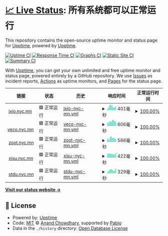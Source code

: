 # [📈 Live Status](https://demo.upptime.js.org): <!--live status--> **所有系统都可以正常运行**

This repository contains the open-source uptime monitor and status page for [Upptime](https://upptime.js.org), powered by [Upptime](https://github.com/upptime/upptime).

[![Uptime CI](https://github.com/Limkon/upptime/workflows/Uptime%20CI/badge.svg)](https://github.com/Limkon/upptime/actions?query=workflow%3A%22Uptime+CI%22)
[![Response Time CI](https://github.com/Limkon/upptime/workflows/Response%20Time%20CI/badge.svg)](https://github.com/Limkon/upptime/actions?query=workflow%3A%22Response+Time+CI%22)
[![Graphs CI](https://github.com/Limkon/upptime/workflows/Graphs%20CI/badge.svg)](https://github.com/Limkon/upptime/actions?query=workflow%3A%22Graphs+CI%22)
[![Static Site CI](https://github.com/Limkon/upptime/workflows/Static%20Site%20CI/badge.svg)](https://github.com/Limkon/upptime/actions?query=workflow%3A%22Static+Site+CI%22)
[![Summary CI](https://github.com/Limkon/upptime/workflows/Summary%20CI/badge.svg)](https://github.com/Limkon/upptime/actions?query=workflow%3A%22Summary+CI%22)

With [Upptime](https://upptime.js.org), you can get your own unlimited and free uptime monitor and status page, powered entirely by a GitHub repository. We use [Issues](https://github.com/upptime/upptime/issues) as incident reports, [Actions](https://github.com/Limkon/upptime/actions) as uptime monitors, and [Pages](https://demo.upptime.js.org) for the status page.

<!--start: status pages-->
<!-- This summary is generated by Upptime (https://github.com/upptime/upptime) -->
<!-- Do not edit this manually, your changes will be overwritten -->
<!-- prettier-ignore -->
| 链接 | 状态 | 历史 | 响应时间 | 正常运行时间 |
| --- | ------ | ------- | ------------- | ------ |
| <img alt="" src="https://icons.duckduckgo.com/ip3/jxio.nyc.mn.ico" height="13"> [jxio.nyc.mn](https://jxio.nyc.mn/) | 🟩 正常运行 | [jxio-nyc-mn.yml](https://github.com/Limkon/upptime/commits/HEAD/history/jxio-nyc-mn.yml) | <details><summary><img alt="响应时间图像" src="./graphs/jxio-nyc-mn/response-time-week.png" height="20"> 401毫秒</summary><br><a href="https://stdu.nyc.mn/history/jxio-nyc-mn"><img alt="响应时间 401" src="https://img.shields.io/endpoint?url=https%3A%2F%2Fraw.githubusercontent.com%2FLimkon%2Fupptime%2FHEAD%2Fapi%2Fjxio-nyc-mn%2Fresponse-time.json"></a><br><a href="https://stdu.nyc.mn/history/jxio-nyc-mn"><img alt="24 小时响应时间 401" src="https://img.shields.io/endpoint?url=https%3A%2F%2Fraw.githubusercontent.com%2FLimkon%2Fupptime%2FHEAD%2Fapi%2Fjxio-nyc-mn%2Fresponse-time-day.json"></a><br><a href="https://stdu.nyc.mn/history/jxio-nyc-mn"><img alt="7 天正常运行时间 401" src="https://img.shields.io/endpoint?url=https%3A%2F%2Fraw.githubusercontent.com%2FLimkon%2Fupptime%2FHEAD%2Fapi%2Fjxio-nyc-mn%2Fresponse-time-week.json"></a><br><a href="https://stdu.nyc.mn/history/jxio-nyc-mn"><img alt="30天的正常运行时间 401" src="https://img.shields.io/endpoint?url=https%3A%2F%2Fraw.githubusercontent.com%2FLimkon%2Fupptime%2FHEAD%2Fapi%2Fjxio-nyc-mn%2Fresponse-time-month.json"></a><br><a href="https://stdu.nyc.mn/history/jxio-nyc-mn"><img alt="1年的正常运行时间 401" src="https://img.shields.io/endpoint?url=https%3A%2F%2Fraw.githubusercontent.com%2FLimkon%2Fupptime%2FHEAD%2Fapi%2Fjxio-nyc-mn%2Fresponse-time-year.json"></a></details> | <details><summary><a href="https://stdu.nyc.mn/history/jxio-nyc-mn">100.00%</a></summary><a href="https://stdu.nyc.mn/history/jxio-nyc-mn"><img alt="正常运行时间 100.00%" src="https://img.shields.io/endpoint?url=https%3A%2F%2Fraw.githubusercontent.com%2FLimkon%2Fupptime%2FHEAD%2Fapi%2Fjxio-nyc-mn%2Fuptime.json"></a><br><a href="https://stdu.nyc.mn/history/jxio-nyc-mn"><img alt="24 小时正常运行时间 100.00%" src="https://img.shields.io/endpoint?url=https%3A%2F%2Fraw.githubusercontent.com%2FLimkon%2Fupptime%2FHEAD%2Fapi%2Fjxio-nyc-mn%2Fuptime-day.json"></a><br><a href="https://stdu.nyc.mn/history/jxio-nyc-mn"><img alt="7 天正常运行时间 100.00%" src="https://img.shields.io/endpoint?url=https%3A%2F%2Fraw.githubusercontent.com%2FLimkon%2Fupptime%2FHEAD%2Fapi%2Fjxio-nyc-mn%2Fuptime-week.json"></a><br><a href="https://stdu.nyc.mn/history/jxio-nyc-mn"><img alt="30天的正常运行时间 100.00%" src="https://img.shields.io/endpoint?url=https%3A%2F%2Fraw.githubusercontent.com%2FLimkon%2Fupptime%2FHEAD%2Fapi%2Fjxio-nyc-mn%2Fuptime-month.json"></a><br><a href="https://stdu.nyc.mn/history/jxio-nyc-mn"><img alt="1年的正常运行时间 100.00%" src="https://img.shields.io/endpoint?url=https%3A%2F%2Fraw.githubusercontent.com%2FLimkon%2Fupptime%2FHEAD%2Fapi%2Fjxio-nyc-mn%2Fuptime-year.json"></a></details>
| <img alt="" src="https://icons.duckduckgo.com/ip3/veco.nyc.mn.ico" height="13"> [veco.nyc.mn](https://veco.nyc.mn/) | 🟩 正常运行 | [veco-nyc-mn.yml](https://github.com/Limkon/upptime/commits/HEAD/history/veco-nyc-mn.yml) | <details><summary><img alt="响应时间图像" src="./graphs/veco-nyc-mn/response-time-week.png" height="20"> 606毫秒</summary><br><a href="https://stdu.nyc.mn/history/veco-nyc-mn"><img alt="响应时间 606" src="https://img.shields.io/endpoint?url=https%3A%2F%2Fraw.githubusercontent.com%2FLimkon%2Fupptime%2FHEAD%2Fapi%2Fveco-nyc-mn%2Fresponse-time.json"></a><br><a href="https://stdu.nyc.mn/history/veco-nyc-mn"><img alt="24 小时响应时间 606" src="https://img.shields.io/endpoint?url=https%3A%2F%2Fraw.githubusercontent.com%2FLimkon%2Fupptime%2FHEAD%2Fapi%2Fveco-nyc-mn%2Fresponse-time-day.json"></a><br><a href="https://stdu.nyc.mn/history/veco-nyc-mn"><img alt="7 天正常运行时间 606" src="https://img.shields.io/endpoint?url=https%3A%2F%2Fraw.githubusercontent.com%2FLimkon%2Fupptime%2FHEAD%2Fapi%2Fveco-nyc-mn%2Fresponse-time-week.json"></a><br><a href="https://stdu.nyc.mn/history/veco-nyc-mn"><img alt="30天的正常运行时间 606" src="https://img.shields.io/endpoint?url=https%3A%2F%2Fraw.githubusercontent.com%2FLimkon%2Fupptime%2FHEAD%2Fapi%2Fveco-nyc-mn%2Fresponse-time-month.json"></a><br><a href="https://stdu.nyc.mn/history/veco-nyc-mn"><img alt="1年的正常运行时间 606" src="https://img.shields.io/endpoint?url=https%3A%2F%2Fraw.githubusercontent.com%2FLimkon%2Fupptime%2FHEAD%2Fapi%2Fveco-nyc-mn%2Fresponse-time-year.json"></a></details> | <details><summary><a href="https://stdu.nyc.mn/history/veco-nyc-mn">100.00%</a></summary><a href="https://stdu.nyc.mn/history/veco-nyc-mn"><img alt="正常运行时间 100.00%" src="https://img.shields.io/endpoint?url=https%3A%2F%2Fraw.githubusercontent.com%2FLimkon%2Fupptime%2FHEAD%2Fapi%2Fveco-nyc-mn%2Fuptime.json"></a><br><a href="https://stdu.nyc.mn/history/veco-nyc-mn"><img alt="24 小时正常运行时间 100.00%" src="https://img.shields.io/endpoint?url=https%3A%2F%2Fraw.githubusercontent.com%2FLimkon%2Fupptime%2FHEAD%2Fapi%2Fveco-nyc-mn%2Fuptime-day.json"></a><br><a href="https://stdu.nyc.mn/history/veco-nyc-mn"><img alt="7 天正常运行时间 100.00%" src="https://img.shields.io/endpoint?url=https%3A%2F%2Fraw.githubusercontent.com%2FLimkon%2Fupptime%2FHEAD%2Fapi%2Fveco-nyc-mn%2Fuptime-week.json"></a><br><a href="https://stdu.nyc.mn/history/veco-nyc-mn"><img alt="30天的正常运行时间 100.00%" src="https://img.shields.io/endpoint?url=https%3A%2F%2Fraw.githubusercontent.com%2FLimkon%2Fupptime%2FHEAD%2Fapi%2Fveco-nyc-mn%2Fuptime-month.json"></a><br><a href="https://stdu.nyc.mn/history/veco-nyc-mn"><img alt="1年的正常运行时间 100.00%" src="https://img.shields.io/endpoint?url=https%3A%2F%2Fraw.githubusercontent.com%2FLimkon%2Fupptime%2FHEAD%2Fapi%2Fveco-nyc-mn%2Fuptime-year.json"></a></details>
| <img alt="" src="https://icons.duckduckgo.com/ip3/zoot.nyc.mn.ico" height="13"> [zoot.nyc.mn](https://zoot.nyc.mn/) | 🟩 正常运行 | [zoot-nyc-mn.yml](https://github.com/Limkon/upptime/commits/HEAD/history/zoot-nyc-mn.yml) | <details><summary><img alt="响应时间图像" src="./graphs/zoot-nyc-mn/response-time-week.png" height="20"> 566毫秒</summary><br><a href="https://stdu.nyc.mn/history/zoot-nyc-mn"><img alt="响应时间 566" src="https://img.shields.io/endpoint?url=https%3A%2F%2Fraw.githubusercontent.com%2FLimkon%2Fupptime%2FHEAD%2Fapi%2Fzoot-nyc-mn%2Fresponse-time.json"></a><br><a href="https://stdu.nyc.mn/history/zoot-nyc-mn"><img alt="24 小时响应时间 566" src="https://img.shields.io/endpoint?url=https%3A%2F%2Fraw.githubusercontent.com%2FLimkon%2Fupptime%2FHEAD%2Fapi%2Fzoot-nyc-mn%2Fresponse-time-day.json"></a><br><a href="https://stdu.nyc.mn/history/zoot-nyc-mn"><img alt="7 天正常运行时间 566" src="https://img.shields.io/endpoint?url=https%3A%2F%2Fraw.githubusercontent.com%2FLimkon%2Fupptime%2FHEAD%2Fapi%2Fzoot-nyc-mn%2Fresponse-time-week.json"></a><br><a href="https://stdu.nyc.mn/history/zoot-nyc-mn"><img alt="30天的正常运行时间 566" src="https://img.shields.io/endpoint?url=https%3A%2F%2Fraw.githubusercontent.com%2FLimkon%2Fupptime%2FHEAD%2Fapi%2Fzoot-nyc-mn%2Fresponse-time-month.json"></a><br><a href="https://stdu.nyc.mn/history/zoot-nyc-mn"><img alt="1年的正常运行时间 566" src="https://img.shields.io/endpoint?url=https%3A%2F%2Fraw.githubusercontent.com%2FLimkon%2Fupptime%2FHEAD%2Fapi%2Fzoot-nyc-mn%2Fresponse-time-year.json"></a></details> | <details><summary><a href="https://stdu.nyc.mn/history/zoot-nyc-mn">100.00%</a></summary><a href="https://stdu.nyc.mn/history/zoot-nyc-mn"><img alt="正常运行时间 100.00%" src="https://img.shields.io/endpoint?url=https%3A%2F%2Fraw.githubusercontent.com%2FLimkon%2Fupptime%2FHEAD%2Fapi%2Fzoot-nyc-mn%2Fuptime.json"></a><br><a href="https://stdu.nyc.mn/history/zoot-nyc-mn"><img alt="24 小时正常运行时间 100.00%" src="https://img.shields.io/endpoint?url=https%3A%2F%2Fraw.githubusercontent.com%2FLimkon%2Fupptime%2FHEAD%2Fapi%2Fzoot-nyc-mn%2Fuptime-day.json"></a><br><a href="https://stdu.nyc.mn/history/zoot-nyc-mn"><img alt="7 天正常运行时间 100.00%" src="https://img.shields.io/endpoint?url=https%3A%2F%2Fraw.githubusercontent.com%2FLimkon%2Fupptime%2FHEAD%2Fapi%2Fzoot-nyc-mn%2Fuptime-week.json"></a><br><a href="https://stdu.nyc.mn/history/zoot-nyc-mn"><img alt="30天的正常运行时间 100.00%" src="https://img.shields.io/endpoint?url=https%3A%2F%2Fraw.githubusercontent.com%2FLimkon%2Fupptime%2FHEAD%2Fapi%2Fzoot-nyc-mn%2Fuptime-month.json"></a><br><a href="https://stdu.nyc.mn/history/zoot-nyc-mn"><img alt="1年的正常运行时间 100.00%" src="https://img.shields.io/endpoint?url=https%3A%2F%2Fraw.githubusercontent.com%2FLimkon%2Fupptime%2FHEAD%2Fapi%2Fzoot-nyc-mn%2Fuptime-year.json"></a></details>
| <img alt="" src="https://icons.duckduckgo.com/ip3/xisu.nyc.mn.ico" height="13"> [xisu.nyc.mn](https://xisu.nyc.mn/) | 🟩 正常运行 | [xisu-nyc-mn.yml](https://github.com/Limkon/upptime/commits/HEAD/history/xisu-nyc-mn.yml) | <details><summary><img alt="响应时间图像" src="./graphs/xisu-nyc-mn/response-time-week.png" height="20"> 422毫秒</summary><br><a href="https://stdu.nyc.mn/history/xisu-nyc-mn"><img alt="响应时间 422" src="https://img.shields.io/endpoint?url=https%3A%2F%2Fraw.githubusercontent.com%2FLimkon%2Fupptime%2FHEAD%2Fapi%2Fxisu-nyc-mn%2Fresponse-time.json"></a><br><a href="https://stdu.nyc.mn/history/xisu-nyc-mn"><img alt="24 小时响应时间 422" src="https://img.shields.io/endpoint?url=https%3A%2F%2Fraw.githubusercontent.com%2FLimkon%2Fupptime%2FHEAD%2Fapi%2Fxisu-nyc-mn%2Fresponse-time-day.json"></a><br><a href="https://stdu.nyc.mn/history/xisu-nyc-mn"><img alt="7 天正常运行时间 422" src="https://img.shields.io/endpoint?url=https%3A%2F%2Fraw.githubusercontent.com%2FLimkon%2Fupptime%2FHEAD%2Fapi%2Fxisu-nyc-mn%2Fresponse-time-week.json"></a><br><a href="https://stdu.nyc.mn/history/xisu-nyc-mn"><img alt="30天的正常运行时间 422" src="https://img.shields.io/endpoint?url=https%3A%2F%2Fraw.githubusercontent.com%2FLimkon%2Fupptime%2FHEAD%2Fapi%2Fxisu-nyc-mn%2Fresponse-time-month.json"></a><br><a href="https://stdu.nyc.mn/history/xisu-nyc-mn"><img alt="1年的正常运行时间 422" src="https://img.shields.io/endpoint?url=https%3A%2F%2Fraw.githubusercontent.com%2FLimkon%2Fupptime%2FHEAD%2Fapi%2Fxisu-nyc-mn%2Fresponse-time-year.json"></a></details> | <details><summary><a href="https://stdu.nyc.mn/history/xisu-nyc-mn">100.00%</a></summary><a href="https://stdu.nyc.mn/history/xisu-nyc-mn"><img alt="正常运行时间 100.00%" src="https://img.shields.io/endpoint?url=https%3A%2F%2Fraw.githubusercontent.com%2FLimkon%2Fupptime%2FHEAD%2Fapi%2Fxisu-nyc-mn%2Fuptime.json"></a><br><a href="https://stdu.nyc.mn/history/xisu-nyc-mn"><img alt="24 小时正常运行时间 100.00%" src="https://img.shields.io/endpoint?url=https%3A%2F%2Fraw.githubusercontent.com%2FLimkon%2Fupptime%2FHEAD%2Fapi%2Fxisu-nyc-mn%2Fuptime-day.json"></a><br><a href="https://stdu.nyc.mn/history/xisu-nyc-mn"><img alt="7 天正常运行时间 100.00%" src="https://img.shields.io/endpoint?url=https%3A%2F%2Fraw.githubusercontent.com%2FLimkon%2Fupptime%2FHEAD%2Fapi%2Fxisu-nyc-mn%2Fuptime-week.json"></a><br><a href="https://stdu.nyc.mn/history/xisu-nyc-mn"><img alt="30天的正常运行时间 100.00%" src="https://img.shields.io/endpoint?url=https%3A%2F%2Fraw.githubusercontent.com%2FLimkon%2Fupptime%2FHEAD%2Fapi%2Fxisu-nyc-mn%2Fuptime-month.json"></a><br><a href="https://stdu.nyc.mn/history/xisu-nyc-mn"><img alt="1年的正常运行时间 100.00%" src="https://img.shields.io/endpoint?url=https%3A%2F%2Fraw.githubusercontent.com%2FLimkon%2Fupptime%2FHEAD%2Fapi%2Fxisu-nyc-mn%2Fuptime-year.json"></a></details>
| <img alt="" src="https://icons.duckduckgo.com/ip3/stdu.nyc.mn.ico" height="13"> [stdu.nyc.mn](https://stdu.nyc.mn/) | 🟩 正常运行 | [stdu-nyc-mn.yml](https://github.com/Limkon/upptime/commits/HEAD/history/stdu-nyc-mn.yml) | <details><summary><img alt="响应时间图像" src="./graphs/stdu-nyc-mn/response-time-week.png" height="20"> 329毫秒</summary><br><a href="https://stdu.nyc.mn/history/stdu-nyc-mn"><img alt="响应时间 329" src="https://img.shields.io/endpoint?url=https%3A%2F%2Fraw.githubusercontent.com%2FLimkon%2Fupptime%2FHEAD%2Fapi%2Fstdu-nyc-mn%2Fresponse-time.json"></a><br><a href="https://stdu.nyc.mn/history/stdu-nyc-mn"><img alt="24 小时响应时间 329" src="https://img.shields.io/endpoint?url=https%3A%2F%2Fraw.githubusercontent.com%2FLimkon%2Fupptime%2FHEAD%2Fapi%2Fstdu-nyc-mn%2Fresponse-time-day.json"></a><br><a href="https://stdu.nyc.mn/history/stdu-nyc-mn"><img alt="7 天正常运行时间 329" src="https://img.shields.io/endpoint?url=https%3A%2F%2Fraw.githubusercontent.com%2FLimkon%2Fupptime%2FHEAD%2Fapi%2Fstdu-nyc-mn%2Fresponse-time-week.json"></a><br><a href="https://stdu.nyc.mn/history/stdu-nyc-mn"><img alt="30天的正常运行时间 329" src="https://img.shields.io/endpoint?url=https%3A%2F%2Fraw.githubusercontent.com%2FLimkon%2Fupptime%2FHEAD%2Fapi%2Fstdu-nyc-mn%2Fresponse-time-month.json"></a><br><a href="https://stdu.nyc.mn/history/stdu-nyc-mn"><img alt="1年的正常运行时间 329" src="https://img.shields.io/endpoint?url=https%3A%2F%2Fraw.githubusercontent.com%2FLimkon%2Fupptime%2FHEAD%2Fapi%2Fstdu-nyc-mn%2Fresponse-time-year.json"></a></details> | <details><summary><a href="https://stdu.nyc.mn/history/stdu-nyc-mn">100.00%</a></summary><a href="https://stdu.nyc.mn/history/stdu-nyc-mn"><img alt="正常运行时间 100.00%" src="https://img.shields.io/endpoint?url=https%3A%2F%2Fraw.githubusercontent.com%2FLimkon%2Fupptime%2FHEAD%2Fapi%2Fstdu-nyc-mn%2Fuptime.json"></a><br><a href="https://stdu.nyc.mn/history/stdu-nyc-mn"><img alt="24 小时正常运行时间 100.00%" src="https://img.shields.io/endpoint?url=https%3A%2F%2Fraw.githubusercontent.com%2FLimkon%2Fupptime%2FHEAD%2Fapi%2Fstdu-nyc-mn%2Fuptime-day.json"></a><br><a href="https://stdu.nyc.mn/history/stdu-nyc-mn"><img alt="7 天正常运行时间 100.00%" src="https://img.shields.io/endpoint?url=https%3A%2F%2Fraw.githubusercontent.com%2FLimkon%2Fupptime%2FHEAD%2Fapi%2Fstdu-nyc-mn%2Fuptime-week.json"></a><br><a href="https://stdu.nyc.mn/history/stdu-nyc-mn"><img alt="30天的正常运行时间 100.00%" src="https://img.shields.io/endpoint?url=https%3A%2F%2Fraw.githubusercontent.com%2FLimkon%2Fupptime%2FHEAD%2Fapi%2Fstdu-nyc-mn%2Fuptime-month.json"></a><br><a href="https://stdu.nyc.mn/history/stdu-nyc-mn"><img alt="1年的正常运行时间 100.00%" src="https://img.shields.io/endpoint?url=https%3A%2F%2Fraw.githubusercontent.com%2FLimkon%2Fupptime%2FHEAD%2Fapi%2Fstdu-nyc-mn%2Fuptime-year.json"></a></details>

<!--end: status pages-->

[**Visit our status website →**](https://demo.upptime.js.org)

## 📄 License

- Powered by: [Upptime](https://github.com/upptime/upptime)
- Code: [MIT](./LICENSE) © [Anand Chowdhary](https://anandchowdhary.com), supported by [Pabio](https://pabio.com)
- Data in the `./history` directory: [Open Database License](https://opendatacommons.org/licenses/odbl/1-0/)
